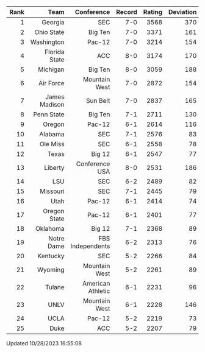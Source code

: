 | Rank  | Team                 | Conference           | Record   | Rating | Deviation |
| ---:  | ---:                 | ---:                 | ---:     | ---:   | ---:      |
| 1     | Georgia              | SEC                  | 7-0      | 3568   | 370       |
| 2     | Ohio State           | Big Ten              | 7-0      | 3371   | 161       |
| 3     | Washington           | Pac-12               | 7-0      | 3214   | 154       |
| 4     | Florida State        | ACC                  | 8-0      | 3174   | 170       |
| 5     | Michigan             | Big Ten              | 8-0      | 3059   | 188       |
| 6     | Air Force            | Mountain West        | 7-0      | 2872   | 154       |
| 7     | James Madison        | Sun Belt             | 7-0      | 2837   | 165       |
| 8     | Penn State           | Big Ten              | 7-1      | 2711   | 130       |
| 9     | Oregon               | Pac-12               | 6-1      | 2614   | 116       |
| 10    | Alabama              | SEC                  | 7-1      | 2576   | 83        |
| 11    | Ole Miss             | SEC                  | 6-1      | 2558   | 78        |
| 12    | Texas                | Big 12               | 6-1      | 2547   | 77        |
| 13    | Liberty              | Conference USA       | 8-0      | 2531   | 186       |
| 14    | LSU                  | SEC                  | 6-2      | 2489   | 82        |
| 15    | Missouri             | SEC                  | 7-1      | 2445   | 79        |
| 16    | Utah                 | Pac-12               | 6-1      | 2414   | 74        |
| 17    | Oregon State         | Pac-12               | 6-1      | 2401   | 77        |
| 18    | Oklahoma             | Big 12               | 7-1      | 2368   | 89        |
| 19    | Notre Dame           | FBS Independents     | 6-2      | 2313   | 76        |
| 20    | Kentucky             | SEC                  | 5-2      | 2266   | 84        |
| 21    | Wyoming              | Mountain West        | 5-2      | 2261   | 89        |
| 22    | Tulane               | American Athletic    | 6-1      | 2231   | 96        |
| 23    | UNLV                 | Mountain West        | 6-1      | 2228   | 146       |
| 24    | UCLA                 | Pac-12               | 5-2      | 2219   | 73        |
| 25    | Duke                 | ACC                  | 5-2      | 2207   | 79        |

Updated 10/28/2023 16:55:08
